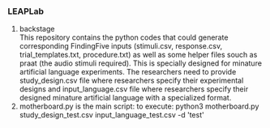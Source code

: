 ### LEAPLab
1. backstage <br />
This repository contains the python codes that could generate corresponding FindingFive inputs (stimuli.csv, response.csv, trial_templates.txt, procedure.txt) as well as some helper files souch as praat (the audio stimuli required). This is specially designed for minature artificial language experiments. The researchers need to provide study_design.csv file where researchers specify their experimental designs and input_language.csv file where researchers specify their designed minature artificial language with a specialized format. 
2. motherboard.py is the main script:
	to execute: 
			python3 motherboard.py study_design_test.csv input_language_test.csv -d 'test'

